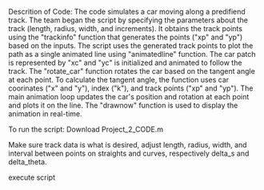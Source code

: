 Descrition of Code:
The code simulates a car moving along a predifiend track. The team began the script by specifying the parameters about the track (length, radius, width, and increments). It obtains the track points using the "trackinfo" function that generates the points ("xp" and "yp") based on the inputs. The script uses the generated track points to plot the path as a single animated line using "animatedline" function. The car patch is represented by "xc" and "yc" is initialized and animated to follow the track. The "rotate_car" function rotates the car based on the tangent angle at each point. To calculate the tangent angle, the function uses car coorinates ("x" and "y"), index ("k"), and track points ("xp" and "yp"). The main animation loop updates the car's position and rotation at each point and plots it on the line. The "drawnow" function is used to display the animation in real-time. 

To run the script:
Download Project_2_CODE.m

Make sure track data is what is desired, adjust length, radius, width, and interval between points on straights and curves, respectively delta_s and delta_theta.

execute script
